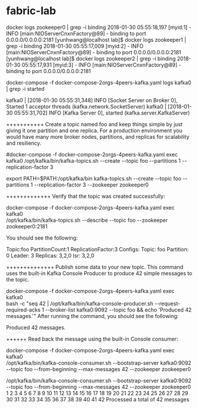 # fabric-lab

docker logs zookeeper0 | grep -i binding
2018-01-30 05:55:18,197 [myid:1] - INFO  [main:NIOServerCnxnFactory@89] - binding to port 0.0.0.0/0.0.0.0:2181
[yunhwang@localhost lab]$ docker logs zookeeper1 | grep -i binding
2018-01-30 05:55:17,009 [myid:2] - INFO  [main:NIOServerCnxnFactory@89] - binding to port 0.0.0.0/0.0.0.0:2181
[yunhwang@localhost lab]$ docker logs zookeeper2 | grep -i binding
2018-01-30 05:55:17,931 [myid:3] - INFO  [main:NIOServerCnxnFactory@89] - binding to port 0.0.0.0/0.0.0.0:2181

docker-compose -f docker-compose-2orgs-4peers-kafka.yaml logs kafka0 | grep -i started


kafka0                    | [2018-01-30 05:55:31,348] INFO [Socket Server on Broker 0], Started 1 acceptor threads (kafka.network.SocketServer)
kafka0                    | [2018-01-30 05:55:31,702] INFO [Kafka Server 0], started (kafka.server.KafkaServer)



+++++++++++
Create a topic named foo and keep things simple by just giving it one partition and one replica. For a production environment you would have many more broker nodes, partitions, and replicas for scalability and resiliency.

#docker-compose -f docker-compose-2orgs-4peers-kafka.yaml exec kafka0 /opt/kafka/bin/kafka-topics.sh --create --topic foo --partitions 1 --replication-factor 3 


export PATH=$PATH:/opt/kafka/bin
kafka-topics.sh --create --topic foo --partitions 1 --replication-factor 3 --zookeeper zookeeper0



+++++++++++++
Verify that the topic was created successfully:

docker-compose -f docker-compose-2orgs-4peers-kafka.yaml exec kafka0   \
	 /opt/kafka/bin/kafka-topics.sh --describe --topic foo --zookeeper zookeeper0:2181

You should see the following:

Topic:foo       PartitionCount:1        ReplicationFactor:3     Configs:
Topic: foo      Partition: 0    Leader: 3       Replicas: 3,2,0 Isr: 3,2,0


++++++++++++++
Publish some data to your new topic. This command uses the built-in Kafka Console Producer to produce 42 simple messages to the topic.

docker-compose -f docker-compose-2orgs-4peers-kafka.yaml exec kafka0 \
  bash -c "seq 42 | /opt/kafka/bin/kafka-console-producer.sh --request-required-acks 1 --broker-list kafka0:9092 --topic foo && echo 'Produced 42 messages.'"
After running the command, you should see the following:

Produced 42 messages.


++++++
Read back the message using the built-in Console consumer:

docker-compose -f docker-compose-2orgs-4peers-kafka.yaml exec kafka0 \
  /opt/kafka/bin/kafka-console-consumer.sh --bootstrap-server kafka0:9092 --topic foo --from-beginning --max-messages 42 --zookeeper zookeeper0


  /opt/kafka/bin/kafka-console-consumer.sh --bootstrap-server kafka0:9092 --topic foo --from-beginning --max-messages 42 --zookeeper zookeeper0
1
2
3
4
5
6
7
8
9
10
11
12
13
14
15
16
17
18
19
20
21
22
23
24
25
26
27
28
29
30
31
32
33
34
35
36
37
38
39
40
41
42
Processed a total of 42 messages

